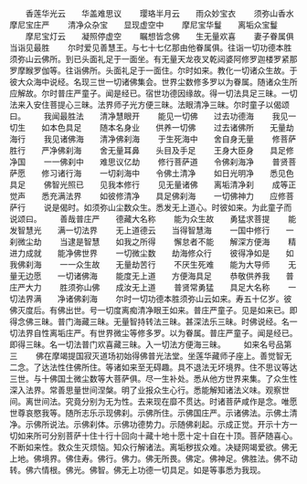 <!-- { "loadSidebar": true } -->
　　香莲华光云　　华盖难思议
　　璎珞半月云　　雨众妙宝衣
　　须弥山香水　　摩尼宝庄严
　　清净众杂宝　　显现虚空中
　　摩尼宝华鬘　　离垢众宝鬘
　　摩尼宝灯云　　凝照停虚空
　　瞩想皆念佛　　生无量欢喜
　　妻子眷属俱　　当诣见最胜
　　尔时爱见善慧王。与七十七亿那由他眷属俱。往诣一切功德本胜须弥山云佛所。到已头面礼足于一面坐。有无量天龙夜叉乾闼婆阿修罗迦楼罗紧那罗摩睺罗伽等。往诣佛所。头面礼足于一面住。尔时如来。教化一切诸众生故。于彼大众海中说经。名现三世一切诸佛集会。世界尘数修多罗以为眷属。随诸众生所应解故。尔时普庄严童子。闻是经已。宿世功德因缘故。得一切法具足三昧。一切法来入安住菩提心三昧。法界师子光方便三昧。法眼清净三昧。尔时童子以偈颂曰。
　　我闻最胜法　　清净慧眼开
　　能见一切佛　　过去功德海
　　我见一切生　　如本色具足
　　随本名身业　　供养一切佛
　　过去诸佛所　　无量劫海行
　　我见诸佛海　　清净佛刹海
　　于生死海中　　舍自身无量
　　修菩萨胜行　　严净佛刹海
　　舍无量耳鼻　　头目及手足
　　王身大臣身　　具足修净国
　　一一佛刹中　　难思议亿劫
　　修行菩萨道　　令佛刹海净
　　普贤菩萨愿　　修习诸行海
　　一切刹海中　　令佛土清净
　　如日光明净　　悉见色具足
　　佛智光照已　　见我本修行
　　见无量诸佛　　离垢清净刹
　　成等正觉声　　悉充满法界
　　如彼修清净　　具足佛刹海
　　一切佛神力　　应修菩萨行
　　说是偈时。如须弥山尘数众生。悉发无上道心。时彼如来。为此童子而说颂曰。
　　善哉普庄严　　德藏大名称
　　能为众生故　　勇猛求菩提
　　能发智慧光　　满一切法界
　　无上道德云　　当得智慧海
　　一国中修行　　一刹微尘劫
　　当逮是智慧　　如我之所得
　　懈怠者不能　　解深方便海
　　精进力成就　　能净佛世界
　　一切微尘数　　劫海修众行
　　彼得净如是　　如我佛刹海
　　一一众生故　　无量劫苦行
　　不厌生死难　　能为大导师
　　无量无边愿　　一切诸佛海
　　能度无上道　　方便海具足
　　恭敬供养我　　普庄严大力
　　胜须弥山佛　　成汝无上道
　　普贤常勇猛　　具足大名称
　　一切法界满　　净诸佛刹海
　　尔时一切功德本胜须弥山云如来。寿五十亿岁。彼佛灭度后。有佛出世。号一切度离痴清净眼王如来。普庄严童子。见是如来已。即得念佛三昧。普门海藏三昧。无量智持转法三昧。甚深法乐三昧。时佛说经。名一切法界自性离垢庄严。有世界微尘等修多罗。以为眷属。普庄严童子。闻是经已。即得三昧。名一切法普门欢喜藏三昧。入一切法方便海三昧。
　　如来名号品第三
　　佛在摩竭提国寂灭道场初始得佛普光法堂。坐莲华藏师子座上。善觉智无二念。了达法性住佛所住。等诸如来至无碍趣。具不退法无坏境界。住不思议等达三世。与十佛国土微尘数等大菩萨俱。尽一生补处。悉从他方世界来集。了众生性深入法界。常善思量世间涅槃。明了业报众生心行。悉能解知诸法义味。观察世间。离世间法。究竟分别为无为性。去来现在靡不贯达。时诸菩萨咸作是念。唯愿世尊哀愍我等。随所志乐示现佛刹。示佛所住。示佛国庄严。示诸佛法。示佛土清净。示佛所说法。示佛刹体。示佛功德势力。示随佛刹起。示成正觉。开示十方一切如来所可分别菩萨十住十行十回向十藏十地十愿十定十自在十顶。菩萨随喜心。不断如来性。救众生灭烦恼。知众行解诸法。离垢秽拔众难。决疑网竭爱欲。佛无上地。佛境界。佛住寿。佛行。佛力。佛无所畏。佛定。佛神足。佛胜法。佛不动转。佛六情根。佛光。佛智。佛无上功德一切具足。如是等事悉为我现。
